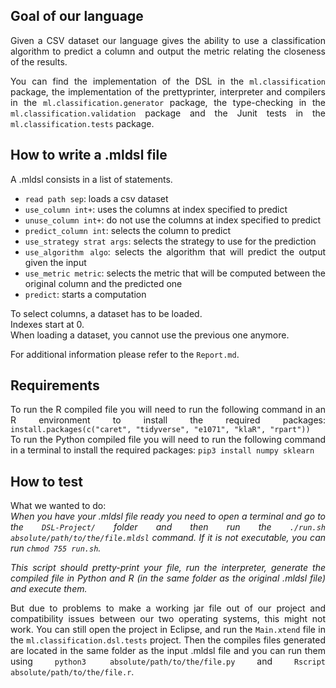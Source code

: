 <div style="text-align: justify">

## Goal of our language

Given a CSV dataset our language gives the ability to use a classification algorithm to predict a column and output the metric relating the closeness of the results.

You can find the implementation of the DSL in the `ml.classification` package, the implementation of the prettyprinter, interpreter and compilers in the `ml.classification.generator` package, the type-checking in the `ml.classification.validation` package and the Junit tests in the `ml.classification.tests` package.

## How to write a .mldsl file

A .mldsl consists in a list of statements.

* `read path sep`: loads a csv dataset
* `use_column int+`: uses the columns at index specified to predict
* `unuse_column int+`: do not use the columns at index specified to predict
* `predict_column int`: selects the column to predict
* `use_strategy strat args`: selects the strategy to use for the prediction
* `use_algorithm algo`: selects the algorithm that will predict the output given the input
* `use_metric metric`: selects the metric that will be computed between the original column and the predicted one
* `predict`: starts a computation

To select columns, a dataset has to be loaded.  
Indexes start at 0.  
When loading a dataset, you cannot use the previous one anymore.

For additional information please refer to the `Report.md`.

## Requirements

To run the R compiled file you will need to run the following command in an R environment to install the required packages: `install.packages(c("caret", "tidyverse", "e1071", "klaR", "rpart"))`  
To run the Python compiled file you will need to run the following command in a terminal to install the required packages: `pip3 install numpy sklearn`

## How to test

What we wanted to do:  
*When you have your .mldsl file ready you need to open a terminal and go to the `DSL-Project/` folder and then run the `./run.sh absolute/path/to/the/file.mldsl` command. If it is not executable, you can run `chmod 755 run.sh`.*  

*This script should pretty-print your file, run the interpreter, generate the compiled file in Python and R (in the same folder as the original .mldsl file) and execute them.*

But due to problems to make a working jar file out of our project and compatibility issues between our two operating systems, this might not work. You can still open the project in Eclipse, and run the `Main.xtend` file in the `ml.classification.dsl.tests` project. Then the compiles files generated are located in the same folder as the input .mldsl file and you can run them using `python3 absolute/path/to/the/file.py` and `Rscript absolute/path/to/the/file.r`.

</div>
